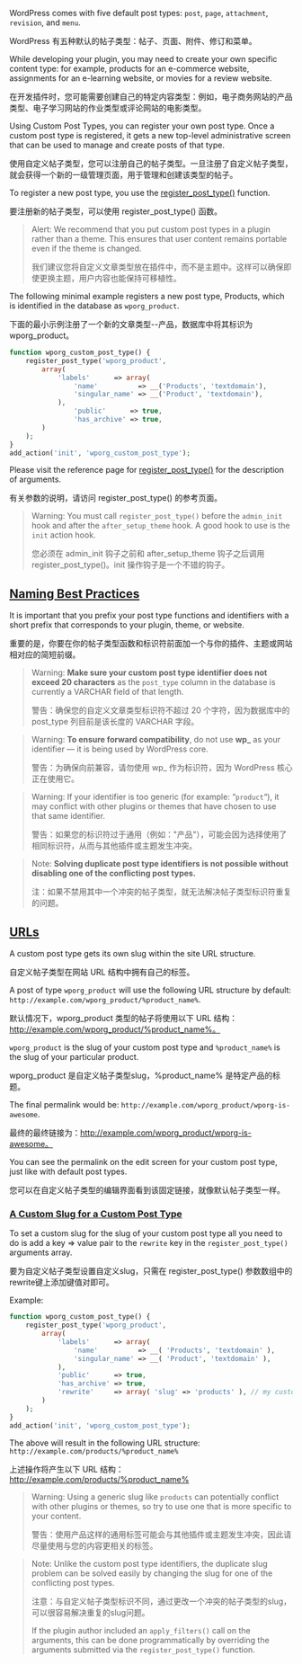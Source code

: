 

WordPress comes with five default post types: `post`, `page`, `attachment`, `revision`, and `menu`.

WordPress 有五种默认的帖子类型：帖子、页面、附件、修订和菜单。

While developing your plugin, you may need to create your own specific content type: for example, products for an e-commerce website, assignments for an e-learning website, or movies for a review website.

在开发插件时，您可能需要创建自己的特定内容类型：例如，电子商务网站的产品类型、电子学习网站的作业类型或评论网站的电影类型。

Using Custom Post Types, you can register your own post type. Once a custom post type is registered, it gets a new top-level administrative screen that can be used to manage and create posts of that type.

使用自定义帖子类型，您可以注册自己的帖子类型。一旦注册了自定义帖子类型，就会获得一个新的一级管理页面，用于管理和创建该类型的帖子。

To register a new post type, you use the [register_post_type()](https://developer.wordpress.org/reference/functions/register_post_type/) function.

要注册新的帖子类型，可以使用 register_post_type() 函数。

> Alert: We recommend that you put custom post types in a plugin rather than a theme. This ensures that user content remains portable even if the theme is changed.
>
> 我们建议您将自定义文章类型放在插件中，而不是主题中。这样可以确保即使更换主题，用户内容也能保持可移植性。

The following minimal example registers a new post type, Products, which is identified in the database as `wporg_product`.

下面的最小示例注册了一个新的文章类型--产品，数据库中将其标识为 wporg_product。

```php
function wporg_custom_post_type() {
	register_post_type('wporg_product',
		array(
			'labels'      => array(
				'name'          => __('Products', 'textdomain'),
				'singular_name' => __('Product', 'textdomain'),
			),
				'public'      => true,
				'has_archive' => true,
		)
	);
}
add_action('init', 'wporg_custom_post_type');
```

Please visit the reference page for [register_post_type()](https://developer.wordpress.org/reference/functions/register_post_type/) for the description of arguments.

有关参数的说明，请访问 register_post_type() 的参考页面。

> Warning: You must call `register_post_type()` before the `admin_init` hook and after the `after_setup_theme` hook. A good hook to use is the `init` action hook.
>
> 您必须在 admin_init 钩子之前和 after_setup_theme 钩子之后调用 register_post_type()。init 操作钩子是一个不错的钩子。

## [Naming Best Practices](https://developer.wordpress.org/plugins/post-types/registering-custom-post-types/#naming-best-practices)

It is important that you prefix your post type functions and identifiers with a short prefix that corresponds to your plugin, theme, or website.

重要的是，你要在你的帖子类型函数和标识符前面加一个与你的插件、主题或网站相对应的简短前缀。

> Warning: **Make sure your custom post type identifier does not exceed 20 characters** as the `post_type` column in the database is currently a VARCHAR field of that length.
>
> 警告：确保您的自定义文章类型标识符不超过 20 个字符，因为数据库中的 post_type 列目前是该长度的 VARCHAR 字段。

> Warning: **To ensure forward compatibility**, do not use **wp_** as your identifier — it is being used by WordPress core.
>
> 警告：为确保向前兼容，请勿使用 wp_ 作为标识符，因为 WordPress 核心正在使用它。

> Warning: If your identifier is too generic (for example: “`product`“), it may conflict with other plugins or themes that have chosen to use that same identifier.
>
> 警告：如果您的标识符过于通用（例如："产品"），可能会因为选择使用了相同标识符，从而与其他插件或主题发生冲突。

> Note: **Solving duplicate post type identifiers is not possible without disabling one of the conflicting post types.**
>
> 注：如果不禁用其中一个冲突的帖子类型，就无法解决帖子类型标识符重复的问题。



## [URLs](https://developer.wordpress.org/plugins/post-types/registering-custom-post-types/#urls)

A custom post type gets its own slug within the site URL structure.

自定义帖子类型在网站 URL 结构中拥有自己的标签。

A post of type `wporg_product` will use the following URL structure by default: `http://example.com/wporg_product/%product_name%`.

默认情况下，wporg_product 类型的帖子将使用以下 URL 结构：http://example.com/wporg_product/%product_name%。

`wporg_product` is the slug of your custom post type and `%product_name%` is the slug of your particular product.

wporg_product 是自定义帖子类型slug，%product_name% 是特定产品的标题。

The final permalink would be: `http://example.com/wporg_product/wporg-is-awesome`.

最终的最终链接为：http://example.com/wporg_product/wporg-is-awesome。

You can see the permalink on the edit screen for your custom post type, just like with default post types.

您可以在自定义帖子类型的编辑界面看到该固定链接，就像默认帖子类型一样。



### [A Custom Slug for a Custom Post Type](https://developer.wordpress.org/plugins/post-types/registering-custom-post-types/#a-custom-slug-for-a-custom-post-type)

To set a custom slug for the slug of your custom post type all you need to do is add a key => value pair to the `rewrite` key in the `register_post_type()` arguments array.

要为自定义帖子类型设置自定义slug，只需在 register_post_type() 参数数组中的rewrite键上添加键值对即可。

Example:

```php
function wporg_custom_post_type() {
	register_post_type('wporg_product',
		array(
			'labels'      => array(
				'name'          => __( 'Products', 'textdomain' ),
				'singular_name' => __( 'Product', 'textdomain' ),
			),
			'public'      => true,
			'has_archive' => true,
			'rewrite'     => array( 'slug' => 'products' ), // my custom slug
		)
	);
}
add_action('init', 'wporg_custom_post_type');
```

The above will result in the following URL structure: `http://example.com/products/%product_name%`

上述操作将产生以下 URL 结构： http://example.com/products/%product_name%

> Warning: Using a generic slug like `products` can potentially conflict with other plugins or themes, so try to use one that is more specific to your content.
>
> 警告：使用产品这样的通用标签可能会与其他插件或主题发生冲突，因此请尽量使用与您的内容更相关的标签。

> Note: Unlike the custom post type identifiers, the duplicate slug problem can be solved easily by changing the slug for one of the conflicting post types.
>
> 注意：与自定义帖子类型标识不同，通过更改一个冲突的帖子类型的slug，可以很容易解决重复的slug问题。
>
> If the plugin author included an `apply_filters()` call on the arguments, this can be done programmatically by overriding the arguments submitted via the `register_post_type()` function.

